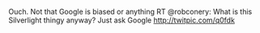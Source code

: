<!--
id: 248761406
link: http://kevinisom.info/post/248761406/ouch-not-that-google-is-biased-or-anything-rt
slug: ouch-not-that-google-is-biased-or-anything-rt
date: Thu Nov 19 2009 09:33:15 GMT+1300 (NZDT)
raw: {"blog_name":"kevinisom","id":248761406,"post_url":"http://kevinisom.info/post/248761406/ouch-not-that-google-is-biased-or-anything-rt","slug":"ouch-not-that-google-is-biased-or-anything-rt","type":"text","date":"2009-11-18 20:33:15 GMT","timestamp":1258576395,"state":"published","format":"html","reblog_key":"fHlcyecs","tags":[],"short_url":"http://tmblr.co/Zw68YyEqym_","highlighted":[],"feed_item":"http://twitter.com/kev_nz/statuses/5834564872","from_feed_id":"650289","note_count":0,"title":null,"body":"<p>Ouch. Not that Google is biased or anything RT @robconery: What is this Silverlight thingy anyway? Just ask Google <a href=\"http://twitpic.com/q0fdk\" target=\"_blank\">http://twitpic.com/q0fdk</a></p>"}
publish: 2009-11-019
tags: 
title: null
-->


Ouch. Not that Google is biased or anything RT @robconery: What is this
Silverlight thingy anyway? Just ask Google <http://twitpic.com/q0fdk>


